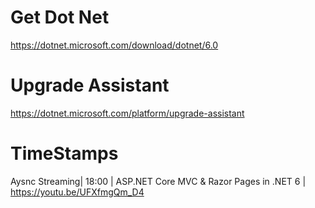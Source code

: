 # Get Dot Net
https://dotnet.microsoft.com/download/dotnet/6.0

# Upgrade Assistant
https://dotnet.microsoft.com/platform/upgrade-assistant

# TimeStamps
Aysnc Streaming| 18:00 | ASP.NET Core MVC & Razor Pages in .NET 6 | https://youtu.be/UFXfmgQm_D4

